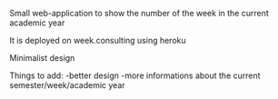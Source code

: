 Small web-application to show the number of the week in the current academic year

It is deployed on week.consulting using heroku

Minimalist design

Things to add:
-better design
-more informations about the current semester/week/academic year
